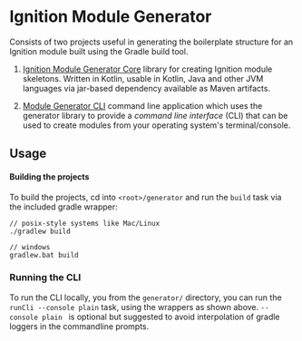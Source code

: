 # Ignition Module Generator

Consists of two projects useful in generating the boilerplate structure for an Ignition module built using the
Gradle build tool.

1. [Ignition Module Generator Core](https://github.com/inductiveautomation/ignition-module-tools/tree/master/generator/generator-core#readme) library for creating Ignition module skeletons.  Written in Kotlin, usable in Kotlin, Java and other JVM languages via jar-based dependency available as Maven artifacts.

2. [Module Generator CLI](https://github.com/inductiveautomation/ignition-module-tools/tree/master/generator/generator-cli#readme) command line application which uses the generator library to provide a _command line interface_ (CLI) that can be used to create modules from your operating system's terminal/console.

## Usage

#### Building the projects

To build the projects, cd into `<root>/generator` and run the `build` task via the included gradle wrapper:

```shell
// posix-style systems like Mac/Linux
./gradlew build
```

```
// windows
gradlew.bat build
```

### Running the CLI

To run the CLI locally, you from the `generator/` directory, you can run the `runCli --console plain` task, using the
wrappers as shown above.  `--console plain ` is optional but suggested to avoid interpolation of gradle loggers in
the commandline prompts.
